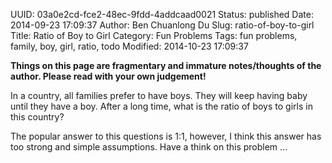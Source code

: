 UUID: 03a0e2cd-fce2-48ec-9fdd-4addcaad0021
Status: published
Date: 2014-09-23 17:09:37
Author: Ben Chuanlong Du
Slug: ratio-of-boy-to-girl
Title: Ratio of Boy to Girl
Category: Fun Problems
Tags: fun problems, family, boy, girl, ratio, todo
Modified: 2014-10-23 17:09:37

**Things on this page are fragmentary and immature notes/thoughts of the author. Please read with your own judgement!**

In a country, all families prefer to have boys. 
They will keep having baby until they have a boy. 
After a long time, what is the ratio of boys to girls in this country?

The popular answer to this questions is 1:1,
however, I think this answer has too strong and simple assumptions. 
Have a think on this problem ...
